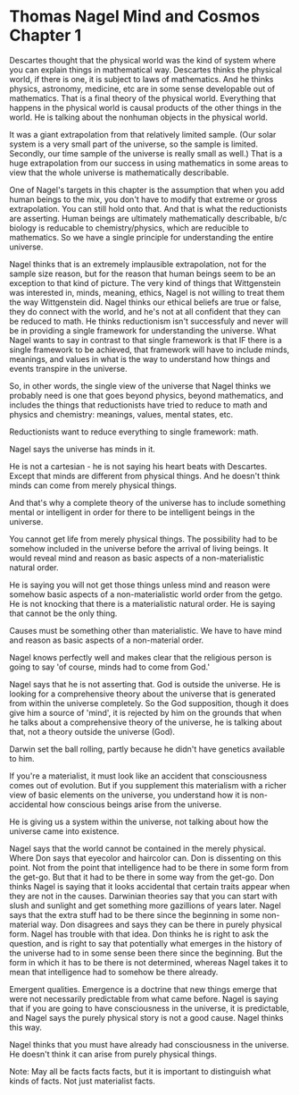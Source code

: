 # Thomas Nagel Mind and Cosmos Chapter 1


Descartes thought that the physical world was the kind of system where you can explain things in mathematical way.  Descartes thinks the physical world, if there is one, it is subject to laws of mathematics.  And he thinks physics, astronomy, medicine, etc are in some sense developable out of mathematics.  That is a final theory of the physical world.  Everything that happens in the physical world is causal products of the other things in the world.  He is talking about the nonhuman objects in the physical world.


It was a giant extrapolation from that relatively limited sample.  (Our solar system is a very small part of the universe, so the sample is limited.  Secondly, our time sample of the universe is really small as well.)  That is a huge extrapolation from our success in using mathematics in some areas to view that the whole universe is mathematically describable.


One of Nagel's targets in this chapter is the assumption that when you add human beings to the mix, you don't have to modify that extreme or gross extrapolation.  You can still hold onto that.  And that is what the reductionists are asserting.  Human beings are ultimately mathematically describable, b/c biology is reducable to chemistry/physics, which are reducible to mathematics.  So we have a single principle for understanding the entire universe.

Nagel thinks that is an extremely implausible extrapolation, not for the sample size reason, but for the reason that human beings seem to be an exception to that kind of picture.  The very kind of things that Wittgenstein was interested in, minds, meaning, ethics, Nagel is not willing to treat them the way Wittgenstein did.  Nagel thinks our ethical beliefs are true or false, they do connect with the world, and he's not at all confident that they can be reduced to math.  He thinks reductionism isn't successfuly and never will be in providing a single framework for understanding the universe.  What Nagel wants to say in contrast to that single framework is that IF there is a single framework to be achieved, that framework will have to include minds, meanings, and values in what is the way to understand how things and events transpire in the universe.


So, in other words, the single view of the universe that Nagel thinks we probably need is one that goes beyond physics, beyond mathematics, and includes the things that reductionists have tried to reduce to math and physics and chemistry: meanings, values, mental states, etc.

Reductionists want to reduce everything to single framework: math.

Nagel says the universe has minds in it.

He is not a cartesian - he is not saying his heart beats with Descartes.  Except that minds are different from physical things.  And he doesn't think minds can come from merely physical things.

And that's why a complete theory of the universe has to include something mental or intelligent in order for there to be intelligent beings in the universe.

You cannot get life from merely physical things.  The possibility had to be somehow included in the universe before the arrival of living beings.  It would reveal mind and reason as basic aspects of a non-materialistic natural order.

He is saying you will not get those things unless mind and reason were somehow basic aspects of a non-materialistic world order from the getgo.  He is not knocking that there is a materialistic natural order.  He is saying that cannot be the only thing.


Causes must be something other than materialistic.  We have to have mind and reason as basic aspects of a non-material order.

Nagel knows perfectly well and makes clear that the religious person is going to say 'of course, minds had to come from God.'

Nagel says that he is not asserting that.  God is outside the universe.  He is looking for a comprehensive theory about the universe that is generated from within the universe completely.  So the God supposition, though it does give him a source of 'mind', it is rejected by him on the grounds that when he talks about a comprehensive theory of the universe, he is talking about that, not a theory outside the universe (God).


Darwin set the ball rolling, partly because he didn't have genetics available to him.


If you're a materialist, it must look like an accident that consciousness comes out of evolution.  But if you supplement this materialism with a richer view of basic elements on the universe, you understand how it is non-accidental how conscious beings arise from the universe.


He is giving us a system within the universe, not talking about how the universe came into existence.


Nagel says that the world cannot be contained in the merely physical.  Where Don says that eyecolor and haircolor can.  Don is dissenting on this point.  Not from the point that intelligence had to be there in some form from the get-go.  But that it had to be there in some way from the get-go.  Don thinks Nagel is saying that it looks accidental that certain traits appear when they are not in the causes.  Darwinian theories say that you can start with slush and sunlight and get something more gazillions of years later.  Nagel says that the extra stuff had to be there since the beginning in some non-material way.  Don disagrees and says they can be there in purely physical form.  Nagel has trouble with that idea.  Don thinks he is right to ask the question, and is right to say that potentially what emerges in the history of the universe had to in some sense been there since the beginning.  But the form in which it has to be there is not determined, whereas Nagel takes it to mean that intelligence had to somehow be there already.

Emergent qualities.  Emergence is a doctrine that new things emerge that were not necessarily predictable from what came before.  Nagel is saying that if you are going to have consciousness in the universe, it is predictable, and Nagel says the purely physical story is not a good cause.  Nagel thinks this way.

Nagel thinks that you must have already had consciousness in the universe.  He doesn't think it can arise from purely physical things.


Note: May all be facts facts facts, but it is important to distinguish what kinds of facts.  Not just materialist facts.


